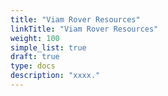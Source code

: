 ```yaml
---
title: "Viam Rover Resources"
linkTitle: "Viam Rover Resources"
weight: 100
simple_list: true
draft: true
type: docs
description: "xxxx."
---
```

 